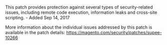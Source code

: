 This patch provides protection against several types of security-related issues, including remote code execution, information leaks and cross-site scripting. - Added Sep 14, 2017

More information about the individual issues addressed by this patch is available in the patch details:
https://magento.com/security/patches/supee-10266
